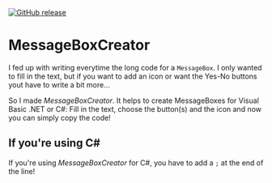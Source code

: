 [![GitHub release](https://img.shields.io/github/release/master-m1000/MessageBoxCreator.svg?maxAge=2592000?style=plastic)](https://github.com/master-m1000/MessageBoxCreator/releases)

# MessageBoxCreator
I fed up with writing everytime the long code for a `MessageBox`. I only wanted to fill in the text, but if you want to add an icon or want the Yes-No buttons yout have to write a bit more...

So I made *MessageBoxCreator*. It helps to create MessageBoxes for Visual Basic .NET or C#: Fill in the text, choose the button(s) and the icon and now you can simply copy the code!

## If you're using C#
If you're using *MessageBoxCreator* for C#, you have to add a `;` at the end of the line!
